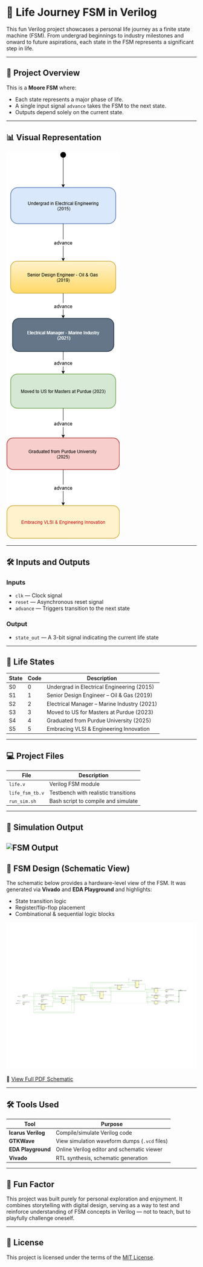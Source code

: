 
# 🌟 Life Journey FSM in Verilog

This fun Verilog project showcases a personal life journey as a finite state machine (FSM). From undergrad beginnings to industry milestones and onward to future aspirations, each state in the FSM represents a significant step in life.

---

## 🎯 Project Overview

This is a **Moore FSM** where:
- Each state represents a major phase of life.
- A single input signal `advance` takes the FSM to the next state.
- Outputs depend solely on the current state.

---
## 📊 Visual Representation

![FSM Diagram](https://github.com/VLSI-Shubh/Life-story-FSM/blob/aee25a6d6b76526bcdf6d4c296eeb6bb5c8b5dca/images/life_fsm.png)

---
## 🛠️ Inputs and Outputs

### Inputs
- `clk` — Clock signal
- `reset` — Asynchronous reset signal
- `advance` — Triggers transition to the next state

### Output
- `state_out` — A 3-bit signal indicating the current life state

---

## 📘 Life States

| State | Code | Description                                  |
|-------|------|----------------------------------------------|
| S0    | 0    | Undergrad in Electrical Engineering (2015)   |
| S1    | 1    | Senior Design Engineer – Oil & Gas (2019)    |
| S2    | 2    | Electrical Manager – Marine Industry (2021)  |
| S3    | 3    | Moved to US for Masters at Purdue (2023)     |
| S4    | 4    | Graduated from Purdue University (2025)      |
| S5    | 5    | Embracing VLSI & Engineering Innovation      |

---

## 💻 Project Files

| File                  | Description                                |
|-----------------------|--------------------------------------------|
| `life.v`              | Verilog FSM module                         |
| `life_fsm_tb.v`       | Testbench with realistic transitions       |
| `run_sim.sh`          | Bash script to compile and simulate        |

---


## 🧪 Simulation Output

![FSM Output](https://github.com/VLSI-Shubh/Life-story-FSM/blob/36047491e4b6633c4ea63f913c88de8671152b1a/images/simulation%20result%20_gif.gif)
---

## 📘 FSM Design (Schematic View)

The schematic below provides a hardware-level view of the FSM. It was generated via **Vivado** and **EDA Playground** and highlights:

- State transition logic  
- Register/flip-flop placement  
- Combinational & sequential logic blocks



![FSM Schematic](https://github.com/VLSI-Shubh/Life-story-FSM/blob/efdd9ce0ab466e40ec4baadec47a6037e313f0af/images/schematic.jpg)

📄 [View Full PDF Schematic](https://github.com/VLSI-Shubh/Life-story-FSM/blob/9c4d31c121e3a556cfebf0240adac14fac901c84/schematic.pdf)

---

## 🛠️ Tools Used

| Tool               | Purpose                                           |
|--------------------|---------------------------------------------------|
| **Icarus Verilog** | Compile/simulate Verilog code                    |
| **GTKWave**        | View simulation waveform dumps (`.vcd` files)    |
| **EDA Playground** | Online Verilog editor and schematic viewer       |
| **Vivado**         | RTL synthesis, schematic generation              |

---

## 🎁 Fun Factor

This project was built purely for personal exploration and enjoyment. It combines storytelling with digital design, serving as a way to test and reinforce understanding of FSM concepts in Verilog — not to teach, but to playfully challenge oneself.

---

## 📝 License

This project is licensed under the terms of the [MIT License](https://github.com/VLSI-Shubh/Life-story-FSM/blob/9c4d31c121e3a556cfebf0240adac14fac901c84/License.txt).
